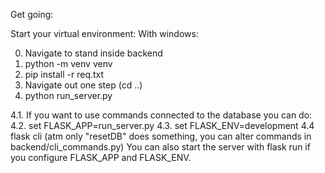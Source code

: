 Get going:

Start your virtual environment:
With windows:

0. Navigate to stand inside backend
1. python -m venv venv
2. pip install -r req.txt
3. Navigate out one step (cd ..)
4. python run_server.py

4.1. If you want to use commands connected to the database you can do:
4.2. set FLASK_APP=run_server.py
4.3. set FLASK_ENV=development
4.4 flask cli <command> (atm only "resetDB" does something, you can alter commands in backend/cli_commands.py)
You can also start the server with flask run if you configure FLASK_APP and FLASK_ENV.
